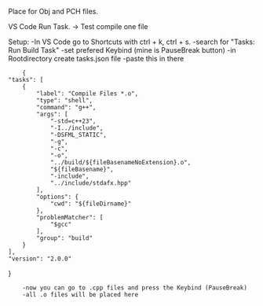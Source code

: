 Place for Obj and PCH files. 

VS Code Run Task.
-> Test compile one file

Setup:  -In VS Code go to Shortcuts with ctrl + k, ctrl + s.
        -search for "Tasks: Run Build Task"
        -set prefered Keybind (mine is PauseBreak button)
        -in Rootdirectory create tasks.json file
        -paste this in there

        {
    "tasks": [
        {
            "label": "Compile Files *.o",
            "type": "shell",
            "command": "g++",
            "args": [
                "-std=c++23",
                "-I../include",
                "-DSFML_STATIC",
                "-g",
                "-c",
                "-o",
                "../build/${fileBasenameNoExtension}.o",
                "${fileBasename}",
                "-include",
                "../include/stdafx.hpp"
            ],
            "options": {
                "cwd": "${fileDirname}"
            },
            "problemMatcher": [
                "$gcc"
            ],
            "group": "build"
        }
    ],
    "version": "2.0.0"
}

        -now you can go to .cpp files and press the Keybind (PauseBreak)
        -all .o files will be placed here